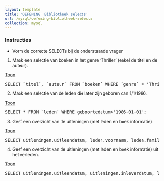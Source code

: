 ```yaml
---
layout: template
title: 'OEFENING: Bibliotheek selects'
url: /mysql/oefening-bibliotheek-selects
collection: mysql
---
```

<div class="highlight">
    <h3>Instructies</h3>
    <ul>
        <li>Vorm de correcte SELECTs bij de onderstaande vragen</li>
    </ul>
</div>

1) Maak een selectie van boeken in het genre ‘Thriller’ (enkel de titel en de auteur).

<div class="shadow result show-hide">
<div class="toggle"><a href="#">Toon</a></div>
<div class="show-hide-content">
<pre>
SELECT `titel`, `auteur` FROM `boeken` WHERE `genre` = 'Thriller';
</pre>
</div>
</div>

2) Maak een selectie van de leden die later zijn geboren dan 1/1/1986.

<div class="shadow result show-hide">
<div class="toggle"><a href="#">Toon</a></div>
<div class="show-hide-content">
<pre>
SELECT * FROM `leden` WHERE geboortedatum>'1986-01-01';
</pre>
</div>
</div>

3) Geef een overzicht van de uitleningen (met leden en boek informatie)


<div class="shadow result show-hide">
<div class="toggle"><a href="#">Toon</a></div>
<div class="show-hide-content">
<pre>
SELECT uitleningen.uitleendatum, leden.voornaam, leden.familienaam, boeken.titel, boeken.auteur FROM `uitleningen`, leden, boeken WHERE uitleningen.ledennummer=leden.ledennummer AND uitleningen.boeknummer=boeken.boeknummer;
</pre>
</div>
</div>

4) Geef een overzicht van de uitleningen (met leden en boek informatie) uit het verleden.


<div class="shadow result show-hide">
<div class="toggle"><a href="#">Toon</a></div>
<div class="show-hide-content">
<pre>
SELECT uitleningen.uitleendatum, uitleningen.inleverdatum, leden.voornaam, leden.familienaam, boeken.titel, boeken.auteur FROM `uitleningen`, leden, boeken WHERE uitleningen.ledennummer=leden.ledennummer AND uitleningen.boeknummer=boeken.boeknummer AND uitleningen.inleverdatum < '2022-11-15';
</pre>
</div>
</div>